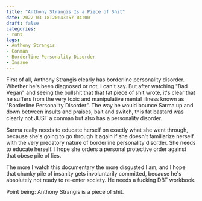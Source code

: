 ```yaml
---
title: "Anthony Strangis Is a Piece of Shit"
date: 2022-03-18T20:43:57-04:00
draft: false
categories:
- rant
tags:
- Anthony Strangis
- Conman
- Borderline Personality Disorder
- Insane
---
```



First of all, Anthony Strangis clearly has borderline personality disorder.
Whether he's been diagnosed or not, I can't say. But after watching "Bad Vegan"
and seeing the bullshit that that fat piece of shit wrote, it's clear that he
suffers from the very toxic and manipulative mental illness known as "Borderline
Personality Disorder". The way he would bounce Sarma up and down between insults
and praises, bait and switch, this fat bastard was clearly not JUST a conman but
also has a personality disorder. 

Sarma really needs to educate herself on exactly what she went through, because
she's going to go through it again if she doesn't familiarize herself with the
very predatory nature of borderline personality disorder. She needs to educate
herself. I hope she orders a personal protective order against that obese pile
of lies.

The more I watch this documentary the more disgusted I am, and I hope that
chunky pile of insanity gets involuntarily committed, because he's absolutely
not ready to re-enter society. He needs a fucking DBT workbook.

Point being: Anthony Strangis is a piece of shit.
